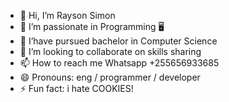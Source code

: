 - 👋 Hi, I’m Rayson Simon
- 👀 I’m passionate in Programming 🖥️
- 🌱 I’have pursued bachelor in Computer Science
- 💞️ I’m looking to collaborate on skills sharing 
- 📫 How to reach me Whatsapp +255656933685
- 😄 Pronouns: eng / programmer / developer 
- ⚡ Fun fact: i hate COOKIES! 

<!---
ENG-RAYSONSIMON is a ✨ special ✨ repository because its `README.md` (this file) appears on your GitHub profile.
You can click the Preview link to take a look at your changes.
--->
